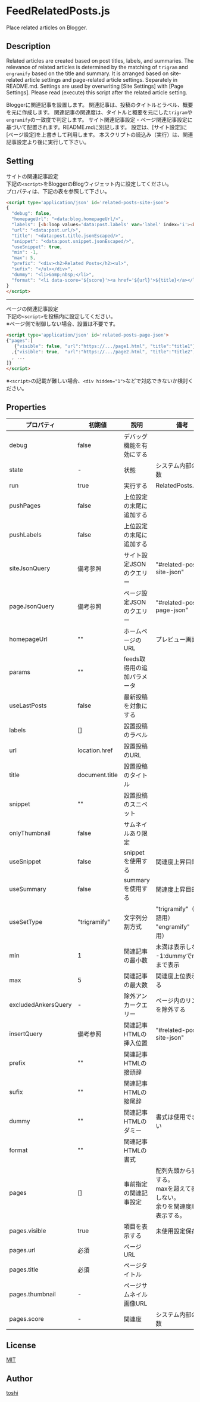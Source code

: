 ﻿FeedRelatedPosts.js
=====================

Place related articles on Blogger.



## Description
Related articles are created based on post titles, labels, and summaries. The relevance of related articles is determined by the matching of `trigram` and `engramify` based on the title and summary.  It is arranged based on site-related article settings and page-related article settings. Separately in README.md. Settings are used by overwriting [Site Settings] with [Page Settings]. Please read (execute) this script after the related article setting.

Bloggerに関連記事を設置します。
関連記事は、投稿のタイトルとラベル、概要を元に作成します。
関連記事の関連度は、タイトルと概要を元にした`trigram`や`engramify`の一致度で判定します。
サイト関連記事設定・ページ関連記事設定に基づいて配置されます。README.mdに別記します。
設定は、[サイト設定]に[ページ設定]を上書きして利用します。
本スクリプトの読込み（実行）は、関連記事設定より後に実行して下さい。


## Setting
サイトの関連記事設定  
下記の`<script>`をBloggerのBlogウィジェット内に設定してください。  
プロパティは、下記の表を参照して下さい。
```html
<script type='application/json' id='related-posts-site-json'>
{
  "debug": false,
  "homepageUrl": "<data:blog.homepageUrl/>",
  "labels": [<b:loop values='data:post.labels' var='label' index='i'><b:if cond='data:i != 0'>,</b:if>"<data:label.name.jsonEscaped/>"</b:loop>],
  "url": "<data:post.url/>",
  "title": "<data:post.title.jsonEscaped/>",
  "snippet": "<data:post.snippet.jsonEscaped/>",
  "useSnippet": true,
  "min": -1,
  "max": 5,
  "prefix": "<div><h2>Related Posts</h2><ul>",
  "sufix": "</ul></div>",
  "dummy": "<li>&amp;nbsp;</li>",
  "format": "<li data-score='${score}'><a href='${url}'>${title}</a></li>", 
}
</script>
```

---

ページの関連記事設定  
下記の`<script>`を投稿内に設定してください。  
※ページ側で制御しない場合、設置は不要です。
```html
<script type='application/json' id='related-posts-page-json'>
{"pages":[
   {"visible": false, "url":"https://.../page1.html", "title":"title1"}
  ,{"visible": true,  "url":"https://.../page2.html", "title":"title2", "thumbnail":"thumbnail URL"}
  , ...
]}
</script>
```

※`<script>`の記載が難しい場合、`<div hidden="1">`などで対応できないか検討ください。



## Properties
プロパティ    | 初期値       | 説明                         | 備考
---           | ---          | ---                          | ---
debug         | false        | デバッグ機能を有効にする
state         | -            | 状態                         | システム内部の変数
run           | true         | 実行する                     | RelatedPosts.init();
pushPages     | false        | 上位設定の末尾に追加する
pushLabels    | false        | 上位設定の末尾に追加する
siteJsonQuery | 備考参照     | サイト設定JSONのクエリー     | "#related-posts-site-json"
pageJsonQuery | 備考参照     | ページ設定JSONのクエリー     | "#related-posts-page-json"
homepageUrl   | ""           | ホームページのURL            | プレビュー画面用
params        | ""           | feeds取得用の追加パラメータ
useLastPosts  | false        | 最新投稿を対象にする
labels        | []           | 設置投稿のラベル
url           | location.href  | 設置投稿のURL
title         | document.title | 設置投稿のタイトル
snippet       | ""           | 設置投稿のスニペット
onlyThumbnail | false        | サムネイルあり限定
useSnippet    | false        | snippetを使用する            | 関連度上昇目的
useSummary    | false        | summaryを使用する            | 関連度上昇目的
useSetType    | "trigramify" | 文字列分割方式               | "trigramify"（日本語用）<br/>"engramify"（英語用）
min           | 1            | 関連記事の最小数             | 未満は表示しない<br/>-1:dummyでmaxまで表示
max           | 5            | 関連記事の最大数             | 関連度上位表示する
excludedAnkersQuery | -      | 除外アンカークエリー         | ページ内のリンクを除外する
insertQuery   | 備考参照     | 関連記事HTMLの挿入位置       | "#related-posts-site-json"
prefix        | ""           | 関連記事HTMLの接頭辞
sufix         | ""           | 関連記事HTMLの接尾辞
dummy         | ""           | 関連記事HTMLのダミー         | 書式は使用できない
format        | ""           | 関連記事HTMLの書式
pages         | []           | 事前指定の関連記事設定       | 配列先頭から表示する。<br/>maxを超えて表示しない。<br/>余りを関連度順で表示する。
pages.visible | true         | 項目を表示する               | 未使用設定保存用
pages.url     | 必須         | ページURL
pages.title   | 必須         | ページタイトル
pages.thumbnail | -          | ページサムネイル画像URL
pages.score   | -            | 関連度                       | システム内部の変数



## License
[MIT](https://github.com/k08045kk/FeedRelatedPosts.js/blob/master/LICENSE)



## Author
[toshi](https://www.bugbugnow.net/p/profile.html)
